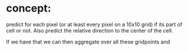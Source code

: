 # concept:
predict for each pixel (or at least every pixel on a 10x10 grid) if its part of cell or not. Also predict the relative direction to the center of the cell.

If we have that we can then aggregate over all these gridpoints and 
